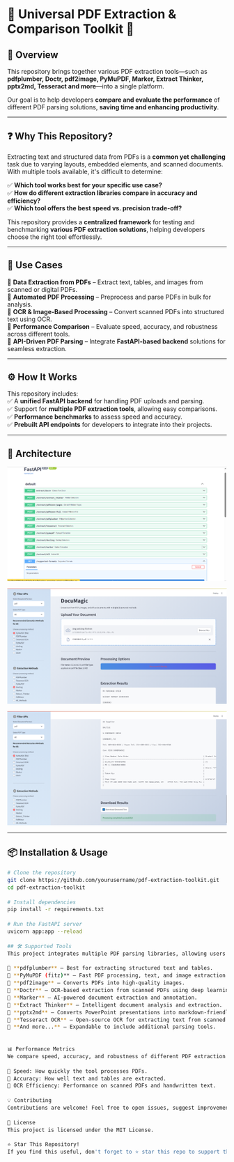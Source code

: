 # 📄 Universal PDF Extraction & Comparison Toolkit 🚀  

## 📌 Overview  
This repository brings together various PDF extraction tools—such as **pdfplumber, Doctr, pdf2image, PyMuPDF, Marker, Extract Thinker, pptx2md, Tesseract and more**—into a single platform.  

Our goal is to help developers **compare and evaluate the performance** of different PDF parsing solutions, **saving time and enhancing productivity**.  

---

## ❓ Why This Repository?  
Extracting text and structured data from PDFs is a **common yet challenging** task due to varying layouts, embedded elements, and scanned documents. With multiple tools available, it's difficult to determine:  

✅ **Which tool works best for your specific use case?**  
✅ **How do different extraction libraries compare in accuracy and efficiency?**  
✅ **Which tool offers the best speed vs. precision trade-off?**  

This repository provides a **centralized framework** for testing and benchmarking **various PDF extraction solutions**, helping developers choose the right tool effortlessly.  

---

## 🚀 Use Cases  
🔹 **Data Extraction from PDFs** – Extract text, tables, and images from scanned or digital PDFs.  
🔹 **Automated PDF Processing** – Preprocess and parse PDFs in bulk for analysis.  
🔹 **OCR & Image-Based Processing** – Convert scanned PDFs into structured text using OCR.  
🔹 **Performance Comparison** – Evaluate speed, accuracy, and robustness across different tools.  
🔹 **API-Driven PDF Parsing** – Integrate **FastAPI-based backend** solutions for seamless extraction.  


---

## ⚙️ How It Works  
This repository includes:  
✅ A **unified FastAPI backend** for handling PDF uploads and parsing.  
✅ Support for **multiple PDF extraction tools**, allowing easy comparisons.  
✅ **Performance benchmarks** to assess speed and accuracy.  
✅ **Prebuilt API endpoints** for developers to integrate into their projects.  

---

## 📸 Architecture  

![FastAPI Backend Architecture](https://github.com/Codingworld786/PDF-Extraction-HUB/blob/main/Backend_Architecture.png)  

![Streamlit Frontend Architecture](https://github.com/Codingworld786/PDF-Extraction-HUB/blob/main/frontend_2.png)  

![Streamlit Frontend Architecture](https://github.com/Codingworld786/PDF-Extraction-HUB/blob/main/frontend_1.png)  


  



---

## 📦 Installation & Usage  
```bash
# Clone the repository
git clone https://github.com/yourusername/pdf-extraction-toolkit.git  
cd pdf-extraction-toolkit  

# Install dependencies
pip install -r requirements.txt  

# Run the FastAPI server
uvicorn app:app --reload

## 🛠️ Supported Tools  
This project integrates multiple PDF parsing libraries, allowing users to compare and evaluate their performance:  

📌 **pdfplumber** – Best for extracting structured text and tables.  
📌 **PyMuPDF (fitz)** – Fast PDF processing, text, and image extraction.  
📌 **pdf2image** – Converts PDFs into high-quality images.  
📌 **Doctr** – OCR-based extraction from scanned PDFs using deep learning.  
📌 **Marker** – AI-powered document extraction and annotation.  
📌 **Extract Thinker** – Intelligent document analysis and extraction.  
📌 **pptx2md** – Converts PowerPoint presentations into markdown-friendly text.  
📌 **Tesseract OCR** – Open-source OCR for extracting text from scanned PDFs.  
📌 **And more...** – Expandable to include additional parsing tools.  


📊 Performance Metrics
We compare speed, accuracy, and robustness of different PDF extraction libraries through benchmark tests.

🔹 Speed: How quickly the tool processes PDFs.
🔹 Accuracy: How well text and tables are extracted.
🔹 OCR Efficiency: Performance on scanned PDFs and handwritten text.

💡 Contributing
Contributions are welcome! Feel free to open issues, suggest improvements, or add new PDF parsing tools.

📜 License
This project is licensed under the MIT License.

⭐ Star This Repository!
If you find this useful, don't forget to ⭐ star this repo to support the project!







